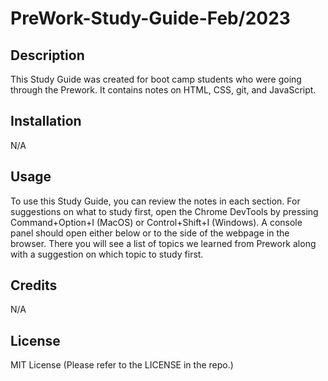 # PreWork-Study-Guide-Feb/2023

## Description

This Study Guide was created for boot camp students who were going through the Prework. It contains notes on HTML, CSS, git, and JavaScript.


## Installation

N/A


## Usage

To use this Study Guide, you can review the notes in each section. For suggestions on what to study first, open the Chrome DevTools by pressing Command+Option+I (MacOS) or Control+Shift+I (Windows). A console panel should open either below or to the side of the webpage in the browser. There you will see a list of topics we learned from Prework along with a suggestion on which topic to study first.


## Credits

N/A


## License

MIT License (Please refer to the LICENSE in the repo.)

